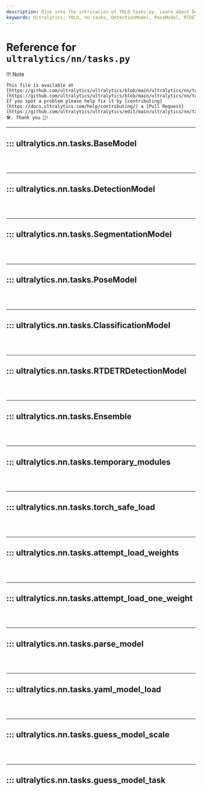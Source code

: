 ```yaml
---
description: Dive into the intricacies of YOLO tasks.py. Learn about DetectionModel, PoseModel and more for powerful AI development.
keywords: Ultralytics, YOLO, nn tasks, DetectionModel, PoseModel, RTDETRDetectionModel, model weights, parse model, AI development
---
```


# Reference for `ultralytics/nn/tasks.py`

!!! Note

    This file is available at [https://github.com/ultralytics/ultralytics/blob/main/ultralytics/nn/tasks.py](https://github.com/ultralytics/ultralytics/blob/main/ultralytics/nn/tasks.py). If you spot a problem please help fix it by [contributing](https://docs.ultralytics.com/help/contributing/) a [Pull Request](https://github.com/ultralytics/ultralytics/edit/main/ultralytics/nn/tasks.py) 🛠️. Thank you 🙏!

---
## ::: ultralytics.nn.tasks.BaseModel
<br><br>

---
## ::: ultralytics.nn.tasks.DetectionModel
<br><br>

---
## ::: ultralytics.nn.tasks.SegmentationModel
<br><br>

---
## ::: ultralytics.nn.tasks.PoseModel
<br><br>

---
## ::: ultralytics.nn.tasks.ClassificationModel
<br><br>

---
## ::: ultralytics.nn.tasks.RTDETRDetectionModel
<br><br>

---
## ::: ultralytics.nn.tasks.Ensemble
<br><br>

---
## ::: ultralytics.nn.tasks.temporary_modules
<br><br>

---
## ::: ultralytics.nn.tasks.torch_safe_load
<br><br>

---
## ::: ultralytics.nn.tasks.attempt_load_weights
<br><br>

---
## ::: ultralytics.nn.tasks.attempt_load_one_weight
<br><br>

---
## ::: ultralytics.nn.tasks.parse_model
<br><br>

---
## ::: ultralytics.nn.tasks.yaml_model_load
<br><br>

---
## ::: ultralytics.nn.tasks.guess_model_scale
<br><br>

---
## ::: ultralytics.nn.tasks.guess_model_task
<br><br>
